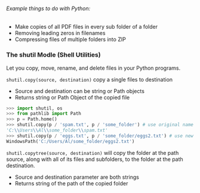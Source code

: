 ###### Example things to do with Python:
- Make copies of all PDF files in every sub folder of a folder
- Removing leading zeros in filenames
- Compressing files of multiple folders into ZIP

### The shutil Modle (Shell Utilities)
Let you copy, move, rename, and delete files in your Python programs.

`shutil.copy(source, destination)` copy a single files to destination
- Source and destination can be string or Path objects
- Returns string or Path Object of the copied file

```py
>>> import shutil, os
>>> from pathlib import Path
>>> p = Path.home()
>>> shutil.copy(p / 'spam.txt', p / 'some_folder') # use original name
'C:\\Users\\Al\\some_folder\\spam.txt'
>>> shutil.copy(p / 'eggs.txt', p / 'some_folder/eggs2.txt') # use new name
WindowsPath('C:/Users/Al/some_folder/eggs2.txt')
```


`shutil.copytree(source, destination)` will copy the folder at the path source, along with all of its files and subfolders, to the folder at the path destination.
- Source and destination parameter are both strings
- Returns string of the path of the copied folder
